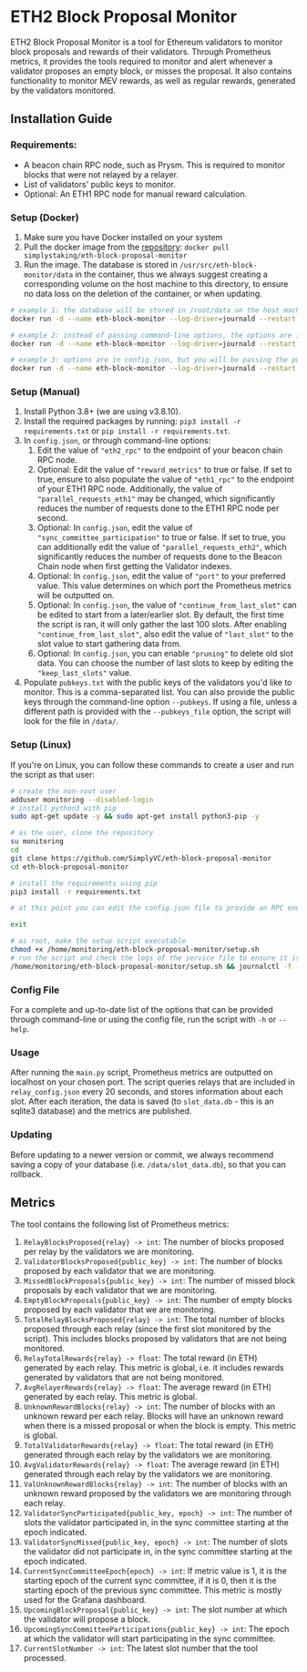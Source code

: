# ETH2 Block Proposal Monitor
ETH2 Block Proposal Monitor is a tool for Ethereum validators to monitor block proposals and rewards of their validators. Through Prometheus metrics, it provides the tools required to monitor and alert whenever a validator proposes an empty block, or misses the proposal. It also contains functionality to monitor MEV rewards, as well as regular rewards, generated by the validators monitored.


## Installation Guide

### Requirements:
- A beacon chain RPC node, such as Prysm. This is required to monitor blocks that were not relayed by a relayer.
- List of validators' public keys to monitor.
- Optional: An ETH1 RPC node for manual reward calculation.

### Setup (Docker)
1. Make sure you have Docker installed on your system
2. Pull the docker image from the [repository](https://hub.docker.com/r/simplystaking/eth-block-proposal-monitor/tags): `docker pull simplystaking/eth-block-proposal-monitor`
3. Run the image. The database is stored in `/usr/src/eth-block-monitor/data` in the container, thus we always suggest creating a corresponding volume on the host machine to this directory, to ensure no data loss on the deletion of the container, or when updating.
```bash
# example 1: the database will be stored in /root/data on the host machine, and the pubkeys.txt file is in the same directory
docker run -d --name eth-block-monitor --log-driver=journald --restart always -v /root/data:/usr/src/eth-block-monitor/data -p 0.0.0.0:7999:7999 eth-block-monitor --port 7999 --pubkeys_file "/usr/src/eth-block-monitor/data/pubkeys.txt" --eth1_rpc "<EL-RPC-URL>" --eth2_rpc "<CL-RPC-URL>" --eth1_parallel --eth2_parallel --rewards --sync_committee

# example 2: instead of passing command-line options, the options are in config.json. place config.json and pubkeys.txt in /root/data
docker run -d --name eth-block-monitor --log-driver=journald --restart always -v /root/data:/usr/src/eth-block-monitor/data -p 0.0.0.0:7999:7999 eth-block-monitor -c "/usr/src/eth-block-monitor/data/config.json" --pubkeys_file "/usr/src/eth-block-monitor/data/pubkeys.txt"

# example 3: options are in config.json, but you will be passing the public keys as a command-line option. place config.json /root/data
docker run -d --name eth-block-monitor --log-driver=journald --restart always -v /root/data:/usr/src/eth-block-monitor/data -p 0.0.0.0:7999:7999 eth-block-monitor -c "/usr/src/eth-block-monitor/data/config.json" --pubkeys "0x001,0x002,0x003,0x004"
```

### Setup (Manual)
1. Install Python 3.8+ (we are using v3.8.10).
2. Install the required packages by running: `pip3 install -r requirements.txt` or `pip install -r requirements.txt`.
3. In `config.json`, or through command-line options: 
    1. Edit the value of `"eth2_rpc"` to the endpoint of your beacon chain RPC node.
    2. Optional: Edit the value of `"reward_metrics"` to true or false. If set to true, ensure to also populate the value of `"eth1_rpc"` to the endpoint of your ETH1 RPC node. Additionally, the value of `"parallel_requests_eth1"` may be changed, which significantly reduces the number of requests done to the ETH1 RPC node per second.
    3. Optional: In `config.json`, edit the value of `"sync_committee_participation"` to true or false. If set to true, you can additionally edit the value of `"parallel_requests_eth2"`, which significantly reduces the number of requests done to the Beacon Chain node when first getting the Validator indexes.
    4. Optional: In `config.json`, edit the value of `"port"` to your preferred value. This value determines on which port the Prometheus metrics will be outputted on.
    5. Optional: In `config.json`, the value of `"continue_from_last_slot"` can be edited to start from a later/earlier slot. By default, the first time the script is ran, it will only gather the last 100 slots. After enabling `"continue_from_last_slot"`, also edit the value of `"last_slot"` to the slot value to start gathering data from.
    6. Optional: In `config.json`, you can enable `"pruning"` to delete old slot data. You can choose the number of last slots to keep by editing the `"keep_last_slots"` value.
4. Populate `pubkeys.txt` with the public keys of the validators you'd like to monitor. This is a comma-separated list. You can also provide the public keys through the command-line option `--pubkeys`. If using a file, unless a different path is provided with the `--pubkeys_file` option, the script will look for the file in `/data/`.

### Setup (Linux)
If you're on Linux, you can follow these commands to create a user and run the script as that user:
```bash
# create the non-root user
adduser monitoring --disabled-login
# install python3 with pip
sudo apt-get update -y && sudo apt-get install python3-pip -y

# as the user, clone the repository
su monitoring
cd
git clone https://github.com/SimplyVC/eth-block-proposal-monitor
cd eth-block-proposal-monitor

# install the requirements using pip
pip3 install -r requirements.txt

# at this point you can edit the config.json file to provide an RPC endpoint etc (see Setup above)

exit

# as root, make the setup script executable
chmod +x /home/monitoring/eth-block-proposal-monitor/setup.sh
# run the script and check the logs of the service file to ensure it is working fine
/home/monitoring/eth-block-proposal-monitor/setup.sh && journalctl -f -u eth2_block_monitoring
```

### Config File
For a complete and up-to-date list of the options that can be provided through command-line or using the config file, run the script with `-h` or `--help`.
<!-- The config file contains the following options:
- `"port"`: The port on which the Prometheus metrics will be published.
- `"eth2_rpc"`: The endpoint of the beacon chain node.
- `"reward_metrics"`: Whether to keep track and publish reward metrics or not.
- `"eth1_rpc"`: The endpoint of an ETH1 RPC node. This is used for calculating rewards of blocks, therefore is only needed if `reward_metrics` is set to true.
- `"parallel_requests_eth1"`: Whether to perform parallel requests when gathering data from the ETH1 RPC node. Ideally this is set to true, however it can be set to false at the cost of slower calculation if the endpoint is overloaded or cannot keep up with requests.
- `"parallel_requests_eth2"`: Whether to perform parallel requests when getting validator indexes (only done once) from the Beacon Chain node. If set to true, generally the data is gathered significantly faster, at the expense of the endpoint being more overloaded.
- `"keys_file"`: The name of the file containing a comma-separated list of the public keys of the validators to monitor.
- `"continue_from_last_slot"`: Whether to continue from the last slot in the database or not.
- `"last_slot"`: The slot to continue from. It is ignored if `continue_from_last_slot` is set to true.
- `"pruning"`: Whether to delete slot data in the database or not. If enabled, two new tables will be created in the database and only the last `keep_last_slots` will be kept in the slots table. The two new tables will contain the information needed to keep the metrics accurate.
- `"keep_last_slots"`: The number of slots to keep in the slots table in the database. Regarded only if pruning is enabled.
- `"sync_committee_participation"`: Whether to keep track of validators' sync committee participation (and publish the corresponding metrics) or not. -->

### Usage
After running the `main.py` script, Prometheus metrics are outputted on localhost on your chosen port. The script queries relays that are included in `relay_config.json` every 20 seconds, and stores information about each slot. After each iteration, the data is saved (to `slot_data.db` - this is an sqlite3 database) and the metrics are published.

### Updating
Before updating to a newer version or commit, we always recommend saving a copy of your database (i.e. `/data/slot_data.db`), so that you can rollback.

## Metrics
The tool contains the following list of Prometheus metrics:
1. `RelayBlocksProposed{relay} -> int`: The number of blocks proposed per relay by the validators we are monitoring.
2. `ValidatorBlocksProposed{public_key} -> int`: The number of blocks proposed by each validator that we are monitoring.
3. `MissedBlockProposals{public_key} -> int`: The number of missed block proposals by each validator that we are monitoring.
4. `EmptyBlockProposals{public_key} -> int`: The number of empty blocks proposed by each validator that we are monitoring.
5. `TotalRelayBlocksProposed{relay} -> int`: The total number of blocks proposed through each relay (since the first slot monitored by the script). This includes blocks proposed by validators that are not being monitored.
6. `RelayTotalRewards{relay} -> float`: The total reward (in ETH) generated by each relay. This metric is global, i.e. it includes rewards generated by validators that are not being monitored.
7. `AvgRelayerRewards{relay} -> float`: The average reward (in ETH) generated by each relay. This metric is global.
8. `UnknownRewardBlocks{relay} -> int`: The number of blocks with an unknown reward per each relay. Blocks will have an unknown reward when there is a missed proposal or when the block is empty. This metric is global.
9. `TotalValidatorRewards{relay} -> float`: The total reward (in ETH) generated through each relay by the validators we are monitoring.
10. `AvgValidatorRewards{relay} -> float`: The average reward (in ETH) generated through each relay by the validators we are monitoring.
11. `ValUnknownRewardBlocks{relay} -> int`: The number of blocks with an unknown reward proposed by the validators we are monitoring through each relay.
12. `ValidatorSyncParticipated{public_key, epoch} -> int`: The number of slots the validator participated in, in the sync committee starting at the epoch indicated.
13. `ValidatorSyncMissed{public_key, epoch} -> int`: The number of slots the validator did not participate in, in the sync committee starting at the epoch indicated.
14. `CurrentSyncCommitteeEpoch{epoch} -> int`: If metric value is 1, it is the starting epoch of the current sync committee, if it is 0, then it is the starting epoch of the previous sync committee. This metric is mostly used for the Grafana dashboard.
15. `UpcomingBlockProposal{public_key} -> int`: The slot number at which the validator will propose a block.
16. `UpcomingSyncCommitteeParticipations{public_key} -> int`: The epoch at which the validator will start participating in the sync committee.
17. `CurrentSlotNumber -> int`: The latest slot number that the tool processed.